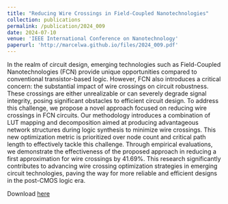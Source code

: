 ```yaml
---
title: "Reducing Wire Crossings in Field-Coupled Nanotechnologies"
collection: publications
permalink: /publication/2024_009
date: 2024-07-10
venue: 'IEEE International Conference on Nanotechnology'
paperurl: 'http://marcelwa.github.io/files/2024_009.pdf'
---
```


In the realm of circuit design, emerging technologies such as Field-Coupled Nanotechnologies (FCN) provide unique opportunities compared to conventional transistor-based logic. However, FCN also introduces a critical concern: the substantial impact of wire crossings on circuit robustness. These crossings are either unrealizable or can severely degrade signal integrity, posing significant obstacles to efficient circuit design. To address this challenge, we propose a novel approach focused on reducing wire crossings in FCN circuits. Our methodology introduces a combination of LUT mapping and decomposition aimed at producing advantageous network structures during logic synthesis to minimize wire crossings. This new optimization metric is prioritized over node count and critical path length to effectively tackle this challenge. Through empirical evaluations, we demonstrate the effectiveness of the proposed approach in reducing a first approximation for wire crossings by 41.69%. This research significantly contributes to advancing wire crossing optimization strategies in emerging circuit technologies, paving the way for more reliable and efficient designs in the post-CMOS logic era.

Download [here](http://marcelwa.github.io/files/2024_009.pdf)
